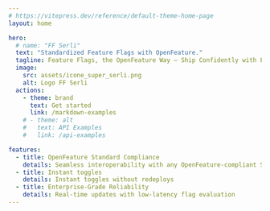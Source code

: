 ```yaml
---
# https://vitepress.dev/reference/default-theme-home-page
layout: home

hero:
  # name: "FF Serli"
  text: "Standardized Feature Flags with OpenFeature."
  tagline: Feature Flags, the OpenFeature Way – Ship Confidently with FF Serli.
  image:
    src: assets/icone_super_serli.png
    alt: Logo FF Serli
  actions:
    - theme: brand
      text: Get started
      link: /markdown-examples
    # - theme: alt
    #   text: API Examples
    #   link: /api-examples

features:
  - title: OpenFeature Standard Compliance
    details: Seamless interoperability with any OpenFeature-compliant SDK
  - title: Instant toggles
    details: Instant toggles without redeploys
  - title: Enterprise-Grade Reliability
    details: Real-time updates with low-latency flag evaluation
---
```

